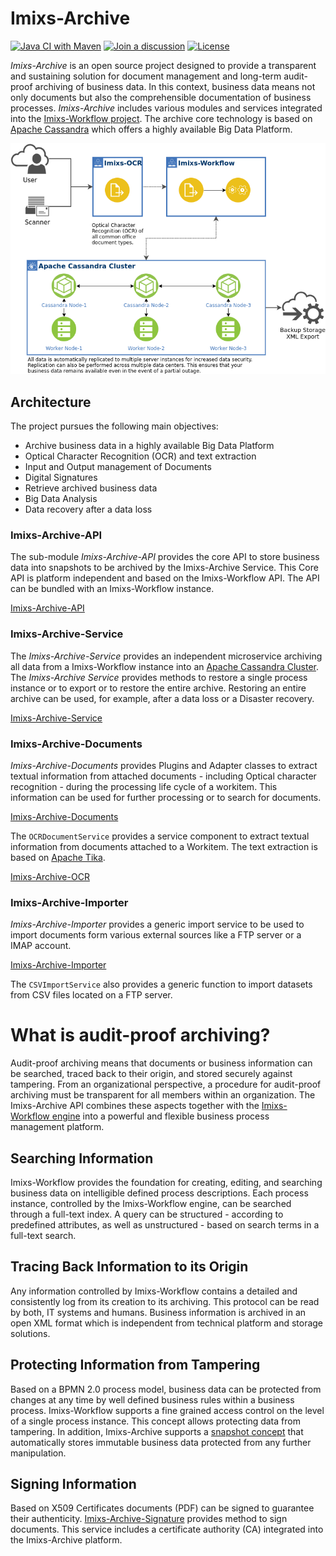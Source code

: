 # Imixs-Archive
[![Java CI with Maven](https://github.com/imixs/imixs-archive/actions/workflows/maven.yml/badge.svg)](https://github.com/imixs/imixs-archive/actions/workflows/maven.yml)
[![Join a discussion](https://img.shields.io/badge/discuss-on%20github-4CB697)](https://github.com/imixs/imixs-workflow/discussions)
[![License](https://img.shields.io/badge/license-GPL-blue.svg)](https://github.com/imixs/imixs-archive/blob/master/LICENSE)

*Imixs-Archive* is an open source project designed to provide a transparent and sustaining solution for document management and long-term audit-proof archiving of business data. In this context, business data means not only documents but also the comprehensible documentation of business processes.
*Imixs-Archive* includes various modules and services integrated into the [Imixs-Workflow project](https://www.imixs.org). The archive core technology is based on [Apache Cassandra](http://cassandra.apache.org/) which offers a highly available Big Data Platform.


<img src="https://github.com/imixs/imixs-archive/raw/master/docs/imixs-archive-architecture.png"/>



## Architecture

The project pursues the following main objectives:

 - Archive business data in a highly available Big Data Platform
 - Optical Character Recognition (OCR) and text extraction
 - Input and Output management of Documents
 - Digital Signatures
 - Retrieve archived business data 
 - Big Data Analysis
 - Data recovery after a data loss 
 

 
### Imixs-Archive-API

The sub-module *Imixs-Archive-API* provides the core API to store business data into snapshots to be archived by the Imixs-Archive Service. This Core API is platform independent and based on the Imixs-Workflow API. The API can be bundled with an Imixs-Workflow instance. 

[Imixs-Archive-API](https://github.com/imixs/imixs-archive/tree/master/imixs-archive-api)

### Imixs-Archive-Service

The *Imixs-Archive-Service* provides an independent microservice archiving all data from a Imixs-Workflow instance into an [Apache Cassandra Cluster](http://cassandra.apache.org/). The *Imixs-Archive Service* provides methods to restore a single process instance or to export or to restore the entire archive. Restoring an entire archive can be used, for example, after a data loss or a Disaster recovery. 

[Imixs-Archive-Service](https://github.com/imixs/imixs-archive/tree/master/imixs-archive-service)


### Imixs-Archive-Documents

*Imixs-Archive-Documents* provides Plugins and Adapter classes to extract textual information from attached documents - including Optical character recognition - during the processing life cycle of a workitem. This information can be used for further processing or to search for documents.

[Imixs-Archive-Documents](https://github.com/imixs/imixs-archive/tree/master/imixs-archive-documents)

The `OCRDocumentService` provides a service component to extract textual information from documents attached to a Workitem. The text extraction is based on [Apache Tika](https://tika.apache.org/). 

[Imixs-Archive-OCR](https://github.com/imixs/imixs-archive/tree/master/imixs-archive-ocr)

### Imixs-Archive-Importer

*Imixs-Archive-Importer* provides a generic import service to be used to import documents form various external sources like a FTP server or a IMAP account. 

[Imixs-Archive-Importer](https://github.com/imixs/imixs-archive/tree/master/imixs-archive-importer)

The `CSVImportService` also provides a generic function to import datasets from CSV files located on a FTP server. 

# What is audit-proof archiving?
Audit-proof archiving means that documents or business information can be searched, traced back to their origin, and stored securely against tampering. From an organizational perspective, a procedure for audit-proof archiving must be transparent for 
all members within an organization. The Imixs-Archive API combines these aspects together with the [Imixs-Workflow engine](http://www.imixs.org)  into a powerful and flexible business process management platform.
 
## Searching Information
Imixs-Workflow provides the foundation for creating, editing, and searching business data  on intelligible defined process descriptions. Each process instance, controlled by the Imixs-Workflow engine, can be searched through a full-text index. A query can be structured - according to predefined attributes, as well as unstructured - based on search terms in a full-text search.

## Tracing Back Information to its Origin
Any information controlled by Imixs-Workflow contains a detailed and consistently log from its creation to its archiving.  This protocol can be read by both, IT systems and humans. Business information is archived in an open XML format which is independent from technical platform and storage solutions.  
 
## Protecting Information from Tampering
Based on a BPMN 2.0 process model, business data can be protected from changes at any time by well defined business rules within a business process.
Imixs-Workflow supports a fine grained access control on the level of a single process instance. This concept allows protecting data from tampering. In addition, Imixs-Archive supports a [snapshot concept](https://github.com/imixs/imixs-archive/tree/master/imixs-archive-api) that automatically stores immutable business data protected from any further manipulation.

## Signing Information
Based on X509 Certificates documents (PDF) can be signed to guarantee their authenticity. [Imixs-Archive-Signature](https://github.com/imixs/imixs-archive/tree/master/imixs-archive-signature) provides method to sign documents. This service includes a certificate authority (CA) integrated into the Imixs-Archive platform.  


 